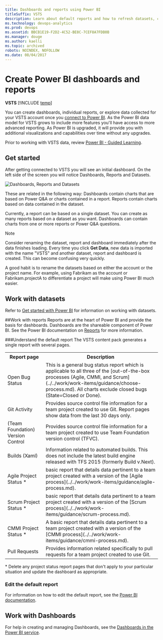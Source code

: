 ```yaml
---
title: Dashboards and reports using Power BI 
titleSuffix: VSTS
description: Learn about default reports and how to refresh datasets, create reports and dashboards from Visual Studio Team Services (VSTS) data using Power BI  
ms.technology: devops-analytics
ms.prod: devops
ms.assetid: BBCB1E19-F2D2-4C52-BE8C-7CEF8A7FDB0B  
ms.manager: douge
ms.author: kaelli
ms.topic: archived
robots: NOINDEX, NOFOLLOW
ms.date: 08/04/2017
---
```



# Create Power BI dashboards and reports 
**VSTS**
[!INCLUDE [temp](../_shared/content-pack-deprecation.md)]

You can create dashboards, individual reports, or explore data collected for your VSTS account once you [connect to Power BI](connect-vso-pbi-vs.md). As the Power BI data model for VSTS grows to include more features you'll have access to more advanced reporting. As Power BI is upgraded, it will provide you with additional visualizations and capabilities over time without any upgrades.

Prior to working with VSTS data, review [Power BI - Guided Learning](https://powerbi.microsoft.com/en-us/guided-learning/).

## Get started
After getting connected to VSTS you will see an initial dashboard. On the left side of the screen you will notice Dashboards, Reports and Datasets.

![Dashboards, Reports and Datasets](_img/vs-team-services-power-bi-opened.png)

These are related in the following way: Dashboards contain charts that are based on Power Q&A or charts contained in a report. Reports contain charts based on data contained in the dataset.

Currently, a report can be based on a single dataset. You can create as many reports based on a dataset as you want. Dashboards can contain charts from one or more reports or Power Q&A questions.

> [!NOTE]  
> Consider renaming the dataset, report and dashboard immediately after the data finishes loading. Every time you click **Get Data**, new data is imported with the name "VSTS"  and another dataset, report and dashboard is created. This can become confusing very quickly.
> 
> A good habit is to rename the datasets based on either the account or the project name. For example, using Fabrikam as the account or Fabrikam.projectA to differentiate a project will make using Power BI much easier.  



## Work with datasets
Refer to [Get started with Power BI](https://powerbi.microsoft.com/documentation/powerbi-service-get-started) for information on working with datasets. 

##Work with reports
Reports are at the heart of Power BI and provide the basis for dashboards. Dashboards are the shareable component of Power BI. See the Power BI documentation on [Reports](https://powerbi.microsoft.com/en-us/documentation/powerbi-service-reports/) for more information.

###Understand the default report
The VSTS content pack generates a single report with several pages. 

<table width="100%">
<tr>
<th width="25%">Report page</th>
<th width="75%">Description</th>
</tr>
<tr>
<td>Open Bug Status</td>
<td>This is a general bug status report which is applicable to all three of the [out-of-the-box processes (Agile, CMMI, and Scrum](../../work/work-items/guidance/choose-process.md). All charts exclude closed bugs (State=Closed or Done). </td>
</tr>
<tr>
<td>Git Activity</td>
<td>Provides source control file information for a team project created to use Git. Report pages show data from the last 30 days only.</td>
</tr>
<tr>
<td>(Team Foundation) Version Control</td>
<td>Provides source control file information  for a team project created to use Team Foundation version control (TFVC).  </td>
</tr>
<tr>
<td>Builds (Xaml)</td>
<td>Information related to automated builds. This does not include the latest build engine released with TFS 2015 (formerly Build v.Next).</td>
</tr>
<tr>
<td>Agile Project Status &#42; </td>
<td> basic report that details data pertinent to a team project created with a version of the [Agile process](../../work/work-items/guidance/agile-process.md). </td>
</tr>
<tr>
<td>Scrum Project Status &#42; </td>
<td> basic report that details data pertinent to a team project created with a version of the [Scrum process](../../work/work-items/guidance/scrum-process.md). </td>
</tr>
<tr>
<td>CMMI Project Status &#42; </td>
<td>A basic report that details data pertinent to a team project created with a version of the [CMMI process](../../work/work-items/guidance/cmmi-process.md). </td>
</tr>
<tr>
<td>Pull Requests</td>
<td>Provides information related specifically to pull requests for a team project created to use Git.</td>
</tr>
</table>

 &#42;  Delete any project status report pages that don't apply to your particular situation and update the dashboard as appropriate.

### Edit the default report
For information on how to edit the default report, see the [Power BI documentation](https://powerbi.microsoft.com/en-us/documentation/powerbi-service-the-report-editor-take-a-tour/).

## Work with Dashboards
For help in creating and managing Dashboards, see the [Dashboards in the Power BI service](https://powerbi.microsoft.com/en-us/documentation/powerbi-service-dashboards/).